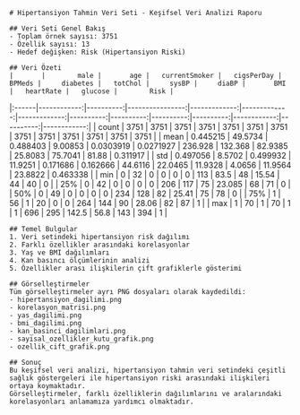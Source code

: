 
    # Hipertansiyon Tahmin Veri Seti - Keşifsel Veri Analizi Raporu

    ## Veri Seti Genel Bakış
    - Toplam örnek sayısı: 3751
    - Özellik sayısı: 13
    - Hedef değişken: Risk (Hipertansiyon Riski)

    ## Veri Özeti
    |       |        male |       age |   currentSmoker |   cigsPerDay |       BPMeds |     diabetes |   totChol |     sysBP |     diaBP |       BMI |   heartRate |   glucose |        Risk |
|:------|------------:|----------:|----------------:|-------------:|-------------:|-------------:|----------:|----------:|----------:|----------:|------------:|----------:|------------:|
| count | 3751        | 3751      |     3751        |   3751       | 3751         | 3751         | 3751      | 3751      | 3751      | 3751      |   3751      | 3751      | 3751        |
| mean  |    0.445215 |   49.5734 |        0.488403 |      9.00853 |    0.0303919 |    0.0271927 |  236.928  |  132.368  |   82.9385 |   25.8083 |     75.7041 |   81.88   |    0.311917 |
| std   |    0.497056 |    8.5702 |        0.499932 |     11.9251  |    0.171686  |    0.162666  |   44.6116 |   22.0465 |   11.9328 |    4.0656 |     11.9564 |   23.8822 |    0.463338 |
| min   |    0        |   32      |        0        |      0       |    0         |    0         |  113      |   83.5    |   48      |   15.54   |     44      |   40      |    0        |
| 25%   |    0        |   42      |        0        |      0       |    0         |    0         |  206      |  117      |   75      |   23.085  |     68      |   71      |    0        |
| 50%   |    0        |   49      |        0        |      0       |    0         |    0         |  234      |  128      |   82      |   25.41   |     75      |   78      |    0        |
| 75%   |    1        |   56      |        1        |     20       |    0         |    0         |  264      |  144      |   90      |   28.06   |     82      |   87      |    1        |
| max   |    1        |   70      |        1        |     70       |    1         |    1         |  696      |  295      |  142.5    |   56.8    |    143      |  394      |    1        |

    ## Temel Bulgular
    1. Veri setindeki hipertansiyon risk dağılımı
    2. Farklı özellikler arasındaki korelasyonlar
    3. Yaş ve BMI dağılımları
    4. Kan basıncı ölçümlerinin analizi
    5. Özellikler arası ilişkilerin çift grafiklerle gösterimi

    ## Görselleştirmeler
    Tüm görselleştirmeler ayrı PNG dosyaları olarak kaydedildi:
    - hipertansiyon_dagilimi.png
    - korelasyon_matrisi.png
    - yas_dagilimi.png
    - bmi_dagilimi.png
    - kan_basinci_dagilimlari.png
    - sayisal_ozellikler_kutu_grafik.png
    - ozellik_cift_grafik.png

    ## Sonuç
    Bu keşifsel veri analizi, hipertansiyon tahmin veri setindeki çeşitli sağlık göstergeleri ile hipertansiyon riski arasındaki ilişkileri ortaya koymaktadır.
    Görselleştirmeler, farklı özelliklerin dağılımlarını ve aralarındaki korelasyonları anlamamıza yardımcı olmaktadır.
    